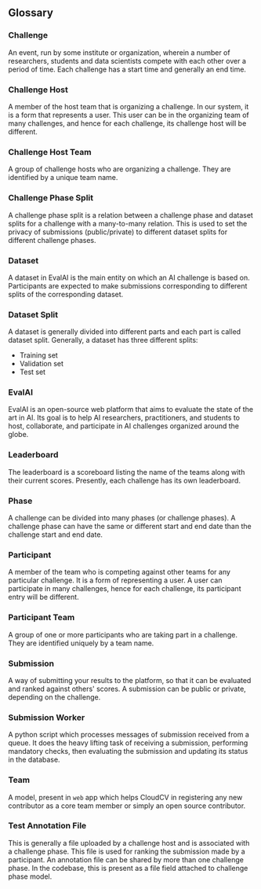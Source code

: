 ## Glossary

### Challenge

An event, run by some institute or organization, wherein a number of researchers, students and data scientists compete with each other over a period of time. Each challenge has a start time and generally an end time.

### Challenge Host

A member of the host team that is organizing a challenge. In our system, it is a form that represents a user. This user can be in the organizing team of many challenges, and hence for each challenge, its challenge host will be different.

### Challenge Host Team

A group of challenge hosts who are organizing a challenge. They are identified by a unique team name.

### Challenge Phase Split

A challenge phase split is a relation between a challenge phase and dataset splits for a challenge with a many-to-many relation. This is used to set the privacy of submissions (public/private) to different dataset splits for different challenge phases.

### Dataset

A dataset in EvalAI is the main entity on which an AI challenge is based on. Participants are expected to make submissions corresponding to different splits of the corresponding dataset.

### Dataset Split

A dataset is generally divided into different parts and each part is called dataset split. Generally, a  dataset has three different splits:

* Training set
* Validation set
* Test set

### EvalAI

EvalAI is an open-source web platform that aims to evaluate the state of the art in AI. Its goal is to help AI researchers, practitioners, and students to host, collaborate, and participate in AI challenges organized around the globe.

### Leaderboard

The leaderboard is a scoreboard listing the name of the teams along with their current scores. Presently, each challenge has its own leaderboard.

### Phase

A challenge can be divided into many phases (or challenge phases). A challenge phase can have the same or different start and end date than the challenge start and end date.

### Participant

A member of the team who is competing against other teams for any particular challenge. It is a form of representing a user. A user can participate in many challenges, hence for each challenge, its participant entry will be different.

### Participant Team

A group of one or more participants who are taking part in a challenge. They are identified uniquely by a team name.

### Submission

A way of submitting your results to the platform, so that it can be evaluated and ranked against others' scores. A submission can be public or private, depending on the challenge.

### Submission Worker

A python script which processes messages of submission received from a queue. It does the heavy lifting task of receiving a submission, performing mandatory checks, then evaluating the submission and updating its status in the database.

### Team

A model, present in `web` app which helps CloudCV in registering any new contributor as a core team member or simply an open source contributor.

### Test Annotation File

This is generally a file uploaded by a challenge host and is associated with a challenge phase. This file is used for ranking the submission made by a participant. An annotation file can be shared by more than one challenge phase. In the codebase, this is present as a file field attached to challenge phase model.
